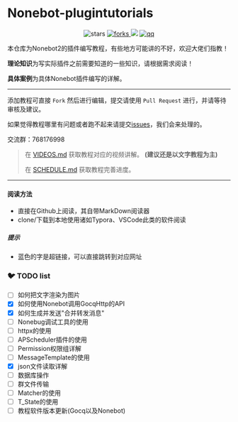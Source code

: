 # Nonebot-plugintutorials
<p align="center">
  <img src="https://img.shields.io/github/stars/MRSlouzk/Nonebot-plugintutorials?style=social" alt="stars">
  <a href="https://github.com/MRSlouzk/Nonebot-plugintutorials/fork">
    <img src="https://img.shields.io/github/forks/MRSlouzk/Nonebot-plugintutorials?label=Fork" alt="forks">
  </a>
  <img src="https://img.shields.io/badge/%E5%AE%8C%E6%88%90%E5%BA%A6-60%25-yellowgreen">
  <a href="https://jq.qq.com/?_wv=1027&k=OrAdhOKy">
    <img src="https://img.shields.io/badge/QQ%E7%BE%A4-768176998-red" alt="qq">
  </a>
</p>  

本仓库为Nonebot2的插件编写教程，有些地方可能讲的不好，欢迎大佬们指教！

**理论知识**为写实际插件之前需要知道的一些知识，请根据需求阅读！

**具体案例**为具体Nonebot插件编写的详解。

------

添加教程可直接 `Fork` 然后进行编辑，提交请使用 `Pull Request` 进行，并请等待审核及建议。

如果觉得教程哪里有问题或者跑不起来请提交[issues](https://github.com/MRSlouzk/Nonebot-plugintutorials/issues)，我们会来处理的。

交流群：768176998

> 在 [VIDEOS.md](VIDEOS.md) 获取教程对应的视频讲解。 **(建议还是以文字教程为主)**
>
> 在 [SCHEDULE.md](SCHEDULE.md) 获取教程完善进度。

------

#### 阅读方法

- 直接在Github上阅读，其自带MarkDown阅读器
- clone/下载到本地使用诸如Typora、VSCode此类的软件阅读

##### 提示

- 蓝色的字是超链接，可以直接跳转到对应网址

### 🐦 TODO list

- [ ] 如何把文字渲染为图片
- [x] 如何使用Nonebot调用GocqHttp的API
- [x] 如何生成并发送"合并转发消息"
- [ ] Nonebug调试工具的使用
- [ ] httpx的使用
- [ ] APScheduler插件的使用
- [ ] Permission权限组详解
- [ ] MessageTemplate的使用
- [x] json文件读取详解
- [ ] 数据库操作
- [ ] 群文件传输
- [ ] Matcher的使用
- [ ] T_State的使用
- [ ] 教程软件版本更新(Gocq以及Nonebot)
